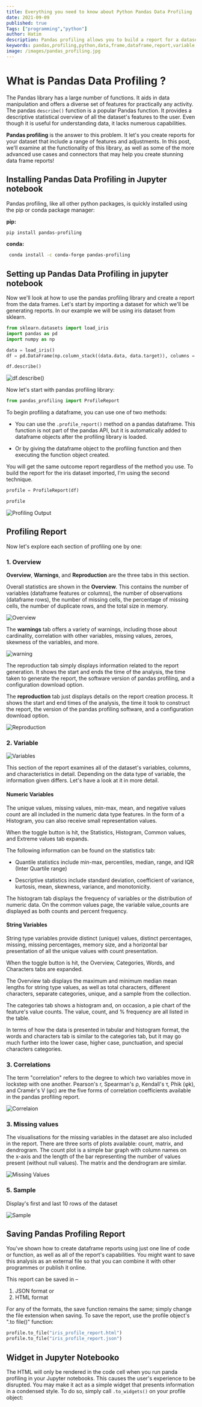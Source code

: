 ```yaml
---
title: Everything you need to know about Python Pandas Data Profiling
date: 2021-09-09
published: true
Tags: ["programming","python"]
author: Hatim
description: Pandas profiling allows you to build a report for a dataset with a variety of features and modifications.
keywords: pandas,profiling,python,data,frame,dataframe,report,variable,report,data,science,jupyter,notebook,dataset,overview,variables,correlation,missing,values,sample,installing
image: /images/pandas_profiling.jpg
---
```


# What is Pandas Data Profiling ?

The Pandas library has a large number of functions. It aids in data manipulation and offers a diverse set of features for practically any activity. The pandas `describe()` function is a popular Pandas function. It provides a descriptive statistical overview of all the dataset's features to the user. Even though it is useful for understanding data, it lacks numerous capabilities.

**Pandas profiling** is the answer to this problem. It let's you create reports for your dataset that include a range of features and adjustments. In this post, we'll examine at the functionality of this library, as well as some of the more advanced use cases and connectors that may help you create stunning data frame reports!

## Installing Pandas Data Profiling in Jupyter notebook

Pandas profiling, like all other python packages, is quickly installed using the pip or conda package manager:

**pip:**

```bash
pip install pandas-profiling
```

**conda:**

```bash
 conda install -c conda-forge pandas-profiling
```

## Setting up Pandas Data Profiling in jupyter notebook

Now we'll look at how to use the pandas profiling library and create a report from the data frames. Let's start by importing a dataset for which we'll be generating reports. In our example we will be using iris dataset from sklearn.

```python
from sklearn.datasets import load_iris
import pandas as pd
import numpy as np

data = load_iris()
df = pd.DataFrame(np.column_stack((data.data, data.target)), columns = data.feature_names+['target'])

df.describe()
```

![df.describe()](./describe.webp)

Now let's start with pandas profiling library:

```python
from pandas_profiling import ProfileReport
```

To begin profiling a dataframe, you can use one of two methods:

- You can use the `.profile_report()` method on a pandas dataframe. This function is not part of the pandas API, but it is automatically added to dataframe objects after the profiling library is loaded.

- Or by giving the dataframe object to the profiling function and then executing the function object created.

You will get the same outcome report regardless of the method you use. To build the report for the iris dataset imported, I'm using the second technique.

```python
profile = ProfileReport(df)

profile
```

![Profiling Output](profile_report.webp)

## Profiling Report

Now let's explore each section of profiling one by one:

### 1. Overview

**Overview**, **Warnings**, and **Reproduction** are the three tabs in this section.

Overall statistics are shown in the **Overview**. This contains the number of variables (dataframe features or columns), the number of observations (dataframe rows), the number of missing cells, the percentage of missing cells, the number of duplicate rows, and the total size in memory.

![Overview](./overview.webp)

The **warnings** tab offers a variety of warnings, including those about cardinality, correlation with other variables, missing values, zeroes, skewness of the variables, and more.

![warning](warning.webp)

The reproduction tab simply displays information related to the report generation. It shows the start and ends the time of the analysis, the time taken to generate the report, the software version of pandas profiling, and a configuration download option.

The **reproduction** tab just displays details on the report creation process. It shows the start and end times of the analysis, the time it took to construct the report, the version of the pandas profiling software, and a configuration download option.

![Reproduction](./reproduction.webp)

### 2. Variable

![Variables](./variable.webp)

This section of the report examines all of the dataset's variables, columns, and characteristics in detail. Depending on the data type of variable, the information given differs. Let's have a look at it in more detail.

#### Numeric Variables

The unique values, missing values, min-max, mean, and negative values count are all included in the numeric data type features. In the form of a Histogram, you can also receive small representation values.

When the toggle button is hit, the Statistics, Histogram, Common values, and Extreme values tab expands.

The following information can be found on the statistics tab:

- Quantile statistics include min-max, percentiles, median, range, and IQR (Inter Quartile range)

- Descriptive statistics include standard deviation, coefficient of variance, kurtosis, mean, skewness, variance, and monotonicity.

The histogram tab displays the frequency of variables or the distribution of numeric data. On the common values page, the variable value_counts are displayed as both counts and percent frequency.

#### String Variables

String type variables provide distinct (unique) values, distinct percentages, missing, missing percentages, memory size, and a horizontal bar presentation of all the unique values with count presentation.

When the toggle button is hit, the Overview, Categories, Words, and Characters tabs are expanded.

The Overview tab displays the maximum and minimum median mean lengths for string type values, as well as total characters, different characters, separate categories, unique, and a sample from the collection.

The categories tab shows a histogram and, on occasion, a pie chart of the feature's value counts. The value, count, and % frequency are all listed in the table.

In terms of how the data is presented in tabular and histogram format, the words and characters tab is similar to the categories tab, but it may go much further into the lower case, higher case, punctuation, and special characters categories.

### 3. Correlations

The term "correlation" refers to the degree to which two variables move in lockstep with one another. Pearson's r, Spearman's ρ, Kendall's τ, Phik (φk), and Cramér's V (φc) are the five forms of correlation coefficients available in the pandas profiling report.

![Correlaion](./correlation.webp)

### 3. Missing values

The visualisations for the missing variables in the dataset are also included in the report. There are three sorts of plots available: count, matrix, and dendrogram. The count plot is a simple bar graph with column names on the x-axis and the length of the bar representing the number of values present (without null values). The matrix and the dendrogram are similar.

![Missing Values](./missing_value.webp)

### 5. Sample

Display's first and last 10 rows of the dataset

![Sample](./sample.webp)

## Saving Pandas Profiling Report

You've shown how to create dataframe reports using just one line of code or function, as well as all of the report's capabilities. You might want to save this analysis as an external file so that you can combine it with other programmes or publish it online.

This report can be saved in –

1. JSON format or
2. HTML format

For any of the formats, the save function remains the same; simply change the file extension when saving. To save the report, use the profile object's ".to file()" function:

```python
profile.to_file("iris_profile_report.html")
profile.to_file("iris_profile_report.json")
```

## Widget in Jupyter Notebooko

The HTML will only be rendered in the code cell when you run panda profiling in your Jupyter notebooks. This causes the user's experience to be disrupted. You may make it act as a simple widget that presents information in a condensed style. To do so, simply call `.to_widgets()` on your profile object:
